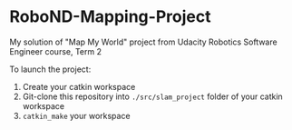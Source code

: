 # RoboND-Mapping-Project
My solution of "Map My World" project from Udacity Robotics Software Engineer course, Term 2

To launch the project:
1. Create your catkin workspace
2. Git-clone this repository into ```./src/slam_project``` folder of your catkin workspace
3. ```catkin_make``` your workspace
